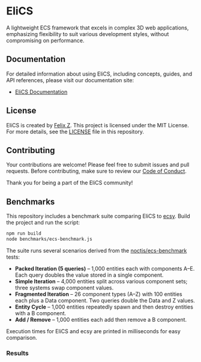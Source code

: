 # EliCS

A lightweight ECS framework that excels in complex 3D web applications, emphasizing flexibility to suit various development styles, without compromising on performance.

## Documentation

For detailed information about using EliCS, including concepts, guides, and API references, please visit our documentation site:

- [EliCS Documentation](https://elixr-games.github.io/elics/)

## License

EliCS is created by [Felix Z](https://github.com/felixtrz). This project is licensed under the MIT License. For more details, see the [LICENSE](LICENSE) file in this repository.

## Contributing

Your contributions are welcome! Please feel free to submit issues and pull requests. Before contributing, make sure to review our [Code of Conduct](CODE_OF_CONDUCT.md).

Thank you for being a part of the EliCS community!

## Benchmarks

This repository includes a benchmark suite comparing EliCS to
[ecsy](https://ecsyjs.github.io/ecsy/). Build the project and run the script:

```bash
npm run build
node benchmarks/ecs-benchmark.js
```

The suite runs several scenarios derived from the
[noctjs/ecs-benchmark](https://github.com/noctjs/ecs-benchmark) tests:

- **Packed Iteration (5 queries)** – 1,000 entities each with components A–E.
  Each query doubles the value stored in a single component.
- **Simple Iteration** – 4,000 entities split across various component sets;
  three systems swap component values.
- **Fragmented Iteration** – 26 component types (A–Z) with 100 entities each
  plus a Data component. Two queries double the Data and Z values.
- **Entity Cycle** – 1,000 entities repeatedly spawn and then destroy entities
  with a B component.
- **Add / Remove** – 1,000 entities each add then remove a B component.

Execution times for EliCS and ecsy are printed in milliseconds for easy
comparison.

### Results
<!-- benchmark-start -->
<!-- benchmark-end -->
